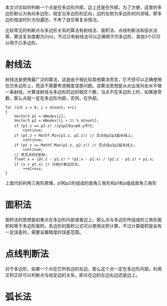 本文讨论如何判断一个点是在多边形内部，边上还是在外部。为了方便，这里的多边形默认为有向多边形，规定沿多边形的正向，边的左侧为多边形的内测域，即多边形按逆时针方向遍历，不考了自交等复杂情况。

比较常见的判断点与多边形关系的算法有射线法、面积法、点线判断法和弧长法等，算法复杂度都为O(n)，不过只有射线法可以正确用于凹多边形，其他3个只可以用于凸多边形。

# 射线法

射线法是使用最广泛的算法，这是由于相比较其他算法而言，它不但可以正确使用在凹多边形上，而且不需要考虑精度误差问题。该算法思想是从点出发向右水平做一条射线，计算该射线与多边形的边的相交个数，当点不在多边形上时，如果是奇数，那么点就一定在多边形内部，否则，在外部。
```CSharp
for (int i = 0; i < nCount; ++i)
{
	Vector3 p1 = mNodes[i];
	Vector3 p2 = mNodes[(i + 1) % nCount];
	if (p1.z == p2.z) //p1p2与y=p0.y平行;
		continue;
	if (pt.z < Mathf.Min(p1.z, p2.z)) // 交点在p1p2延长线上;
		continue;
	if (pt.z >= Mathf.Max(p1.z, p2.z)) // 交点在p1p2延长线上;
		continue;
	// 求交点的X坐标;
	float x = (pt.z - p1.z) * (p2.x - p1.x) / (p2.z - p1.z) + p1.x;
	if (x > pt.x) // 只统计单边交点;
		++nCross;
}
```
上面代码利用三角形原理，p1和p2的组成的直角三角形和p1和p组成直角三角形

# 面积法

面积法的思想是如果点在多边形内部或者边上，那么点与多边形所组成的三角形面积和等于多边形面积。多边形的面积公式可以使用叉积计算，不过计算面积是会有一定误差的，需要设置精度的误差范围。

# 点线判断法

对于多边形，如果一个点在它所有边的左边，那么这个点一定在多边形内部。利用叉积正好可以判断点与给定边的关系，即点在边的左边右边还是边上。

# 弧长法

